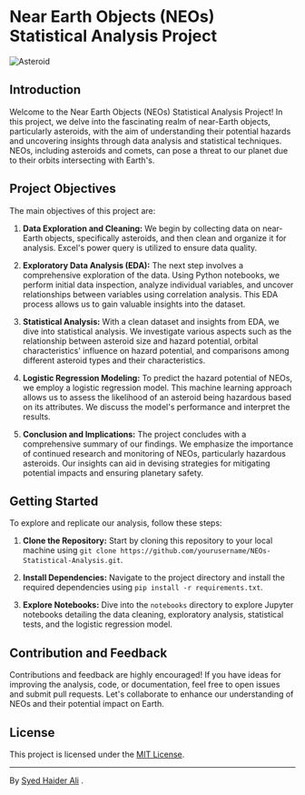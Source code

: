 # Near Earth Objects (NEOs) Statistical Analysis Project

![Asteroid](https://www.astronomy.com/wp-content/uploads/sites/2/2023/03/NearEarthasteroid.jpg?resize=600%2C400.jpg)

## Introduction

Welcome to the Near Earth Objects (NEOs) Statistical Analysis Project! In this project, we delve into the fascinating realm of near-Earth objects, particularly asteroids, with the aim of understanding their potential hazards and uncovering insights through data analysis and statistical techniques. NEOs, including asteroids and comets, can pose a threat to our planet due to their orbits intersecting with Earth's.

## Project Objectives

The main objectives of this project are:

1. **Data Exploration and Cleaning:** We begin by collecting data on near-Earth objects, specifically asteroids, and then clean and organize it for analysis. Excel's power query is utilized to ensure data quality.

2. **Exploratory Data Analysis (EDA):** The next step involves a comprehensive exploration of the data. Using Python notebooks, we perform initial data inspection, analyze individual variables, and uncover relationships between variables using correlation analysis. This EDA process allows us to gain valuable insights into the dataset.

3. **Statistical Analysis:** With a clean dataset and insights from EDA, we dive into statistical analysis. We investigate various aspects such as the relationship between asteroid size and hazard potential, orbital characteristics' influence on hazard potential, and comparisons among different asteroid types and their characteristics.

4. **Logistic Regression Modeling:** To predict the hazard potential of NEOs, we employ a logistic regression model. This machine learning approach allows us to assess the likelihood of an asteroid being hazardous based on its attributes. We discuss the model's performance and interpret the results.

5. **Conclusion and Implications:** The project concludes with a comprehensive summary of our findings. We emphasize the importance of continued research and monitoring of NEOs, particularly hazardous asteroids. Our insights can aid in devising strategies for mitigating potential impacts and ensuring planetary safety.

## Getting Started

To explore and replicate our analysis, follow these steps:

1. **Clone the Repository:** Start by cloning this repository to your local machine using `git clone https://github.com/yourusername/NEOs-Statistical-Analysis.git`.

2. **Install Dependencies:** Navigate to the project directory and install the required dependencies using `pip install -r requirements.txt`.

3. **Explore Notebooks:** Dive into the `notebooks` directory to explore Jupyter notebooks detailing the data cleaning, exploratory analysis, statistical tests, and the logistic regression model.

## Contribution and Feedback

Contributions and feedback are highly encouraged! If you have ideas for improving the analysis, code, or documentation, feel free to open issues and submit pull requests. Let's collaborate to enhance our understanding of NEOs and their potential impact on Earth.

## License

This project is licensed under the [MIT License](LICENSE).

---

By [Syed Haider Ali](https://github.com/HaiderPhys21)
.
